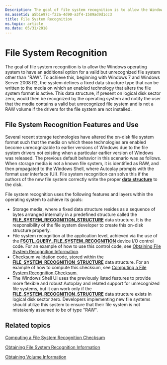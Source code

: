 ```yaml
---
Description: The goal of file system recognition is to allow the Windows operating system to have an additional option for a valid but unrecognized file system other than &\#0034;RAW&\#0034;.
ms.assetid: a5b1e97c-f22a-4d90-a3f4-1589ad9d1cc3
title: File System Recognition
ms.topic: article
ms.date: 05/31/2018
---
```


# File System Recognition

The goal of file system recognition is to allow the Windows operating system to have an additional option for a valid but unrecognized file system other than "RAW". To achieve this, beginning with Windows 7 and Windows Server 2008 R2, the system defines a fixed data structure type that can be written to the media on which an enabled technology that alters the file system format is active. This data structure, if present on logical disk sector zero, would then be recognized by the operating system and notify the user that the media contains a valid but unrecognized file system and is not a RAW volume if the drivers for the file system are not installed.

## File System Recognition Features and Use

Several recent storage technologies have altered the on-disk file system format such that the media on which these technologies are enabled become unrecognizable to earlier versions of Windows due to the file system drivers not existing when a particular earlier version of Windows was released. The previous default behavior in this scenario was as follows. When storage media is not a known file system, it is identified as RAW, and then propagated to the Windows Shell, where Autoplay prompts with the format user interface (UI). File system recognition can solve this if the authors of the new file system correctly write the proper [**data structure**](file-system-recognition-structure.md) to the disk.

File system recognition uses the following features and layers within the operating system to achieve its goals:

-   Storage media, where a fixed data structure resides as a sequence of bytes arranged internally in a predefined structure called the [**FILE\_SYSTEM\_RECOGNITION\_STRUCTURE**](file-system-recognition-structure.md) data structure. It is the responsibility of the file system developer to create this on-disk structure properly.
-   File system recognition at the application level, achieved via the use of the [**FSCTL\_QUERY\_FILE\_SYSTEM\_RECOGNITION**](https://msdn.microsoft.com/library/Dd442655(v=VS.85).aspx) device I/O control code. For an example of how to use this control code, see [Obtaining File System Recognition Information](obtaining-file-system-recognition-information.md).
-   Checksum validation code, stored within the [**FILE\_SYSTEM\_RECOGNITION\_STRUCTURE**](file-system-recognition-structure.md) data structure. For an example of how to compute this checksum, see [Computing a File System Recognition Checksum](computing-a-file-system-recognition-checksum.md).
-   The Windows Shell UI uses the previously listed features to provide more flexible and robust Autoplay and related support for unrecognized file systems, but it can work only if the [**FILE\_SYSTEM\_RECOGNITION\_STRUCTURE**](file-system-recognition-structure.md) data structure exists in logical disk sector zero. Developers implementing new file systems should utilize this system to ensure that their file system is not mistakenly assumed to be of type "RAW".

## Related topics

<dl> <dt>

[Computing a File System Recognition Checksum](computing-a-file-system-recognition-checksum.md)
</dt> <dt>

[Obtaining File System Recognition Information](obtaining-file-system-recognition-information.md)
</dt> <dt>

[Obtaining Volume Information](obtaining-volume-information.md)
</dt> </dl>

 

 



